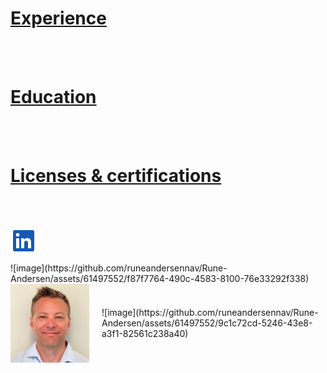 # [Experience](/Experience.md)

<br>
<br>

# [Education](/Education.md)



<br>
<br>

# [Licenses & certifications](/Certifications.md)

<br>
<br>

[![Logo!](/Bilder/Logo.png)](https://www.linkedin.com/in/rune-andersen-9837a733/) 

</p>
</div>![image](https://github.com/runeandersennav/Rune-Andersen/assets/61497552/f87f7764-490c-4583-8100-76e33292f338) 
<div style="display: flex; align-items: center;">
  <img src="/Bilder/rune.jfif" alt="Rune Andersen" style="width: 25%; margin-right: 20px;">
  <p>
![image](https://github.com/runeandersennav/Rune-Andersen/assets/61497552/9c1c72cd-5246-43e8-a3f1-82561c238a40)


